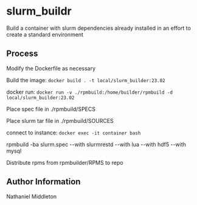 slurm_buildr
=========
Build a container with slurm dependencies already installed in an effort to create a standard environment

Process
-----------
Modify the Dockerfile as necessary

Build the image: ``docker build . -t local/slurm_builder:23.02``

docker run: ``docker run -v ./rpmbuild:/home/builder/rpmbuild -d local/slurm_builder:23.02``

Place spec file in ./rpmbuild/SPECS

Place slurm tar file in ./rpmbuild/SOURCES

connect to instance: ``docker exec -it container bash``

rpmbuild -ba slurm.spec --with slurmrestd --with lua --with hdf5 --with mysql

Distribute rpms from rpmbuilder/RPMS to repo


Author Information
------------------

Nathaniel Middleton
